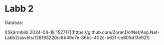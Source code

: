 <h1>Labb 2</h1>

<p>Databas:</p>
![Skärmbild 2024-04-18 152717](https://github.com/ZoranDotNet/Asp.Net-Labb2/assets/128193220/c8b49c7e-86bc-402c-b62f-ce805d13e92f)
